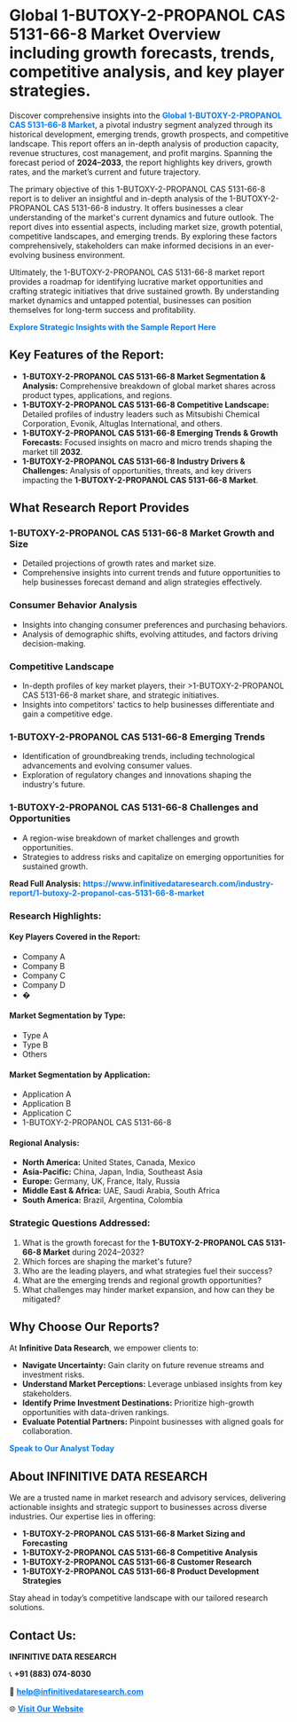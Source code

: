 <h1>Global 1-BUTOXY-2-PROPANOL CAS 5131-66-8 Market Overview including growth forecasts, trends, competitive analysis, and key player strategies.</h1>
<p>
Discover comprehensive insights into the 
<a href="https://www.infinitivedataresearch.com/industry-report/1-butoxy-2-propanol-cas-5131-66-8-market" rel="dofollow" style="color: #007BFF; text-decoration: none;"><strong>Global 1-BUTOXY-2-PROPANOL CAS 5131-66-8 Market</strong></a>, a pivotal industry segment analyzed through its historical development, emerging trends, growth prospects, and competitive landscape. This report offers an in-depth analysis of production capacity, revenue structures, cost management, and profit margins. Spanning the forecast period of <strong>2024–2033</strong>, the report highlights key drivers, growth rates, and the market’s current and future trajectory.
</p>
<p>
The primary objective of this 1-BUTOXY-2-PROPANOL CAS 5131-66-8 report is to deliver an insightful and in-depth analysis of the 1-BUTOXY-2-PROPANOL CAS 5131-66-8 industry. It offers businesses a clear understanding of the market's current dynamics and future outlook. The report dives into essential aspects, including market size, growth potential, competitive landscapes, and emerging trends. By exploring these factors comprehensively, stakeholders can make informed decisions in an ever-evolving business environment.
</p>
<p>
Ultimately, the 1-BUTOXY-2-PROPANOL CAS 5131-66-8 market report provides a roadmap for identifying lucrative market opportunities and crafting strategic initiatives that drive sustained growth. By understanding market dynamics and untapped potential, businesses can position themselves for long-term success and profitability.
</p>
<p>
<a href="https://www.infinitivedataresearch.com/request-sample/reportId=112014" style="color: #007BFF; text-decoration: none;"><strong>Explore Strategic Insights with the Sample Report Here</strong></a>
</p>

<h2>Key Features of the Report:</h2>
<ul>
<li><strong>1-BUTOXY-2-PROPANOL CAS 5131-66-8 Market Segmentation & Analysis:</strong> Comprehensive breakdown of global market shares across product types, applications, and regions.</li>
<li><strong>1-BUTOXY-2-PROPANOL CAS 5131-66-8 Competitive Landscape:</strong> Detailed profiles of industry leaders such as Mitsubishi Chemical Corporation, Evonik, Altuglas International, and others.</li>
<li><strong>1-BUTOXY-2-PROPANOL CAS 5131-66-8 Emerging Trends & Growth Forecasts:</strong> Focused insights on macro and micro trends shaping the market till <strong>2032</strong>.</li>
<li><strong>1-BUTOXY-2-PROPANOL CAS 5131-66-8 Industry Drivers & Challenges:</strong> Analysis of opportunities, threats, and key drivers impacting the <strong>1-BUTOXY-2-PROPANOL CAS 5131-66-8 Market</strong>.</li>
</ul>

<h2>What Research Report Provides</h2>
<h3>1-BUTOXY-2-PROPANOL CAS 5131-66-8 Market Growth and Size</h3>
<ul>
<li>Detailed projections of growth rates and market size.</li>
<li>Comprehensive insights into current trends and future opportunities to help businesses forecast demand and align strategies effectively.</li>
</ul>

<h3>Consumer Behavior Analysis</h3>
<ul>
<li>Insights into changing consumer preferences and purchasing behaviors.</li>
<li>Analysis of demographic shifts, evolving attitudes, and factors driving decision-making.</li>
</ul>

<h3>Competitive Landscape</h3>
<ul>
<li>In-depth profiles of key market players, their >1-BUTOXY-2-PROPANOL CAS 5131-66-8 market share, and strategic initiatives.</li>
<li>Insights into competitors' tactics to help businesses differentiate and gain a competitive edge.</li>
</ul>

<h3>1-BUTOXY-2-PROPANOL CAS 5131-66-8 Emerging Trends</h3>
<ul>
<li>Identification of groundbreaking trends, including technological advancements and evolving consumer values.</li>
<li>Exploration of regulatory changes and innovations shaping the industry's future.</li>
</ul>

<h3>1-BUTOXY-2-PROPANOL CAS 5131-66-8 Challenges and Opportunities</h3>
<ul>
<li>A region-wise breakdown of market challenges and growth opportunities.</li>
<li>Strategies to address risks and capitalize on emerging opportunities for sustained growth.</li>
</ul>
<p><strong>Read Full Analysis:</strong> <a href="https://www.infinitivedataresearch.com/industry-report/1-butoxy-2-propanol-cas-5131-66-8-market" rel="dofollow" style="color: #007BFF; text-decoration: none;"><strong>https://www.infinitivedataresearch.com/industry-report/1-butoxy-2-propanol-cas-5131-66-8-market</strong></a></p>
<h3>Research Highlights:</h3>
<h4>Key Players Covered in the Report:</h4>
<ul><li>Company A</li><li>Company B</li><li>Company C</li><li>Company D</li><li>�</li></ul>
<h4>Market Segmentation by Type:</h4>
<ul><li>Type A</li><li>Type B</li><li>Others</li></ul>
<h4>Market Segmentation by Application:</h4>
<ul><li>Application A</li><li>Application B</li><li>Application C</li><li>1-BUTOXY-2-PROPANOL CAS 5131-66-8</li></ul>

<h4>Regional Analysis:</h4>
<ul>
<li><strong>North America:</strong> United States, Canada, Mexico</li>
<li><strong>Asia-Pacific:</strong> China, Japan, India, Southeast Asia</li>
<li><strong>Europe:</strong> Germany, UK, France, Italy, Russia</li>
<li><strong>Middle East & Africa:</strong> UAE, Saudi Arabia, South Africa</li>
<li><strong>South America:</strong> Brazil, Argentina, Colombia</li>
</ul>

<h3>Strategic Questions Addressed:</h3>
<ol>
<li>What is the growth forecast for the <strong>1-BUTOXY-2-PROPANOL CAS 5131-66-8 Market</strong> during 2024–2032?</li>
<li>Which forces are shaping the market's future?</li>
<li>Who are the leading players, and what strategies fuel their success?</li>
<li>What are the emerging trends and regional growth opportunities?</li>
<li>What challenges may hinder market expansion, and how can they be mitigated?</li>
</ol>

<h2>Why Choose Our Reports?</h2>
<p>At <strong>Infinitive Data Research</strong>, we empower clients to:</p>
<ul>
<li><strong>Navigate Uncertainty:</strong> Gain clarity on future revenue streams and investment risks.</li>
<li><strong>Understand Market Perceptions:</strong> Leverage unbiased insights from key stakeholders.</li>
<li><strong>Identify Prime Investment Destinations:</strong> Prioritize high-growth opportunities with data-driven rankings.</li>
<li><strong>Evaluate Potential Partners:</strong> Pinpoint businesses with aligned goals for collaboration.</li>
</ul>
<p><a href="https://www.infinitivedataresearch.com/industry-report/1-butoxy-2-propanol-cas-5131-66-8-market" rel="dofollow" style="color: #007BFF; text-decoration: none;"><strong>Speak to Our Analyst Today</strong></a></p>

<h2>About INFINITIVE DATA RESEARCH</h2>
<p>We are a trusted name in market research and advisory services, delivering actionable insights and strategic support to businesses across diverse industries. Our expertise lies in offering:</p>
<ul>
<li><strong>1-BUTOXY-2-PROPANOL CAS 5131-66-8 Market Sizing and Forecasting</strong></li>
<li><strong>1-BUTOXY-2-PROPANOL CAS 5131-66-8 Competitive Analysis</strong></li>
<li><strong>1-BUTOXY-2-PROPANOL CAS 5131-66-8 Customer Research</strong></li>
<li><strong>1-BUTOXY-2-PROPANOL CAS 5131-66-8 Product Development Strategies</strong></li>
</ul>
<p>Stay ahead in today’s competitive landscape with our tailored research solutions.</p>

<h2>Contact Us:</h2>
<p><strong>INFINITIVE DATA RESEARCH</strong></p>
<p>📞 <strong>+91 (883) 074-8030</strong></p>
<p>📧 <strong><a href="mailto:help@infinitivedataresearch.com" style="color: #007BFF;">help@infinitivedataresearch.com</a></strong></p>
<p>🌐 <strong><a href="https://www.infinitivedataresearch.com" rel="dofollow" style="color: #007BFF;">Visit Our Website</a></strong></p>